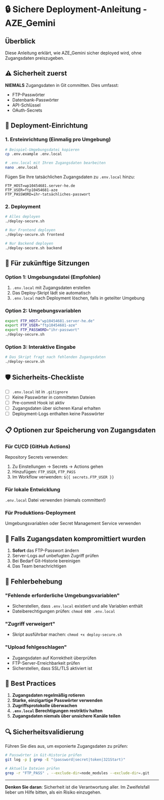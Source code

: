 # 🔒 Sichere Deployment-Anleitung - AZE_Gemini

## Überblick

Diese Anleitung erklärt, wie AZE_Gemini sicher deployed wird, ohne Zugangsdaten preiszugeben.

## ⚠️ Sicherheit zuerst

**NIEMALS** Zugangsdaten in Git committen. Dies umfasst:
- FTP-Passwörter
- Datenbank-Passwörter
- API-Schlüssel
- OAuth-Secrets

## 🚀 Deployment-Einrichtung

### 1. Ersteinrichtung (Einmalig pro Umgebung)

```bash
# Beispiel-Umgebungsdatei kopieren
cp .env.example .env.local

# .env.local mit Ihren Zugangsdaten bearbeiten
nano .env.local
```

Fügen Sie Ihre tatsächlichen Zugangsdaten zu `.env.local` hinzu:
```
FTP_HOST=wp10454681.server-he.de
FTP_USER=ftp10454681-aze
FTP_PASSWORD=ihr-tatsächliches-passwort
```

### 2. Deployment

```bash
# Alles deployen
./deploy-secure.sh

# Nur Frontend deployen
./deploy-secure.sh frontend

# Nur Backend deployen
./deploy-secure.sh backend
```

## 🔐 Für zukünftige Sitzungen

### Option 1: Umgebungsdatei (Empfohlen)
1. `.env.local` mit Zugangsdaten erstellen
2. Das Deploy-Skript lädt sie automatisch
3. `.env.local` nach Deployment löschen, falls in geteilter Umgebung

### Option 2: Umgebungsvariablen
```bash
export FTP_HOST="wp10454681.server-he.de"
export FTP_USER="ftp10454681-aze"
export FTP_PASSWORD="ihr-passwort"
./deploy-secure.sh
```

### Option 3: Interaktive Eingabe
```bash
# Das Skript fragt nach fehlenden Zugangsdaten
./deploy-secure.sh
```

## 🛡️ Sicherheits-Checkliste

- [ ] `.env.local` ist in `.gitignore`
- [ ] Keine Passwörter in committeten Dateien
- [ ] Pre-commit Hook ist aktiv
- [ ] Zugangsdaten über sicheren Kanal erhalten
- [ ] Deployment-Logs enthalten keine Passwörter

## 📋 Optionen zur Speicherung von Zugangsdaten

### Für CI/CD (GitHub Actions)
Repository Secrets verwenden:
1. Zu Einstellungen → Secrets → Actions gehen
2. Hinzufügen: `FTP_USER`, `FTP_PASS`
3. Im Workflow verwenden: `${{ secrets.FTP_USER }}`

### Für lokale Entwicklung
`.env.local` Datei verwenden (niemals committen!)

### Für Produktions-Deployment
Umgebungsvariablen oder Secret Management Service verwenden

## 🚨 Falls Zugangsdaten kompromittiert wurden

1. **Sofort** das FTP-Passwort ändern
2. Server-Logs auf unbefugten Zugriff prüfen
3. Bei Bedarf Git-Historie bereinigen
4. Das Team benachrichtigen

## 🔧 Fehlerbehebung

### "Fehlende erforderliche Umgebungsvariablen"
- Sicherstellen, dass `.env.local` existiert und alle Variablen enthält
- Dateiberechtigungen prüfen: `chmod 600 .env.local`

### "Zugriff verweigert"
- Skript ausführbar machen: `chmod +x deploy-secure.sh`

### "Upload fehlgeschlagen"
- Zugangsdaten auf Korrektheit überprüfen
- FTP-Server-Erreichbarkeit prüfen
- Sicherstellen, dass SSL/TLS aktiviert ist

## 📝 Best Practices

1. **Zugangsdaten regelmäßig rotieren**
2. **Starke, einzigartige Passwörter verwenden**
3. **Zugriffsprotokolle überwachen**
4. **`.env.local` Berechtigungen restriktiv halten**
5. **Zugangsdaten niemals über unsichere Kanäle teilen**

## 🔍 Sicherheitsvalidierung

Führen Sie dies aus, um exponierte Zugangsdaten zu prüfen:
```bash
# Passwörter in Git-Historie prüfen
git log -p | grep -E "(password|secret|token|321Start)"

# Aktuelle Dateien prüfen
grep -r "FTP_PASS" . --exclude-dir=node_modules --exclude-dir=.git
```

---

**Denken Sie daran**: Sicherheit ist die Verantwortung aller. Im Zweifelsfall lieber um Hilfe bitten, als ein Risiko einzugehen.